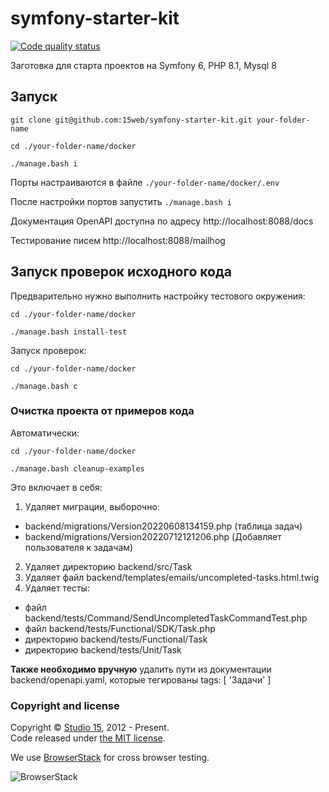# symfony-starter-kit

[![Code quality status](https://github.com/15web/symfony-starter-kit/actions/workflows/check-code-quality.yml/badge.svg)](https://github.com/15web/symfony-starter-kit/actions)

Заготовка для старта проектов на Symfony 6, PHP 8.1, Mysql 8

## Запуск

```shell
git clone git@github.com:15web/symfony-starter-kit.git your-folder-name

cd ./your-folder-name/docker

./manage.bash i

```

Порты настраиваются в файле `./your-folder-name/docker/.env`

После настройки портов запустить `./manage.bash i`

Документация OpenAPI доступна по адресу http://localhost:8088/docs

Тестирование писем http://localhost:8088/mailhog

## Запуск проверок исходного кода

Предварительно нужно выполнить настройку тестового окружения:
```shell
cd ./your-folder-name/docker

./manage.bash install-test
```
Запуск проверок:
```shell
cd ./your-folder-name/docker

./manage.bash c
```

### Очистка проекта от примеров кода

Автоматически:
```shell
cd ./your-folder-name/docker

./manage.bash cleanup-examples
```
Это включает в себя:
1. Удаляет миграции, выборочно:
- backend/migrations/Version20220608134159.php (таблица задач)
- backend/migrations/Version20220712121206.php (Добавляет пользователя к задачам)
2. Удаляет директорию backend/src/Task
3. Удаляет файл backend/templates/emails/uncompleted-tasks.html.twig
4. Удаляет тесты:
- файл backend/tests/Command/SendUncompletedTaskCommandTest.php
- файл backend/tests/Functional/SDK/Task.php
- директорию backend/tests/Functional/Task
- директорию backend/tests/Unit/Task

**Также необходимо вручную** удалить пути из документации backend/openapi.yaml, которые тегированы tags: [ 'Задачи' ]

### Copyright and license

Copyright © [Studio 15](http://15web.ru), 2012 - Present.   
Code released under [the MIT license](https://opensource.org/licenses/MIT).

We use [BrowserStack](https://www.browserstack.com/) for cross browser testing.

![BrowserStack](http://15web.github.io/web-accessibility/images/browserstack_logo.png)
